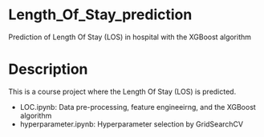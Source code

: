 # Length_Of_Stay_prediction
Prediction of Length Of Stay (LOS) in hospital with the XGBoost algorithm


# Description
This is a course project where the Length Of Stay (LOS) is predicted. 
- LOC.ipynb: Data pre-processing, feature engineeirng, and the XGBoost algorithm
- hyperparameter.ipynb: Hyperparameter selection by GridSearchCV
